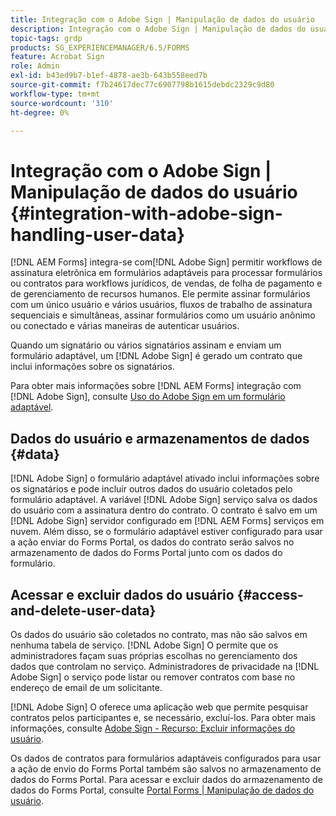 ```yaml
---
title: Integração com o Adobe Sign | Manipulação de dados do usuário
description: Integração com o Adobe Sign | Manipulação de dados do usuário
topic-tags: grdp
products: SG_EXPERIENCEMANAGER/6.5/FORMS
feature: Acrobat Sign
role: Admin
exl-id: b43ed9b7-b1ef-4878-ae3b-643b558eed7b
source-git-commit: f7b24617dec77c6907798b1615debdc2329c9d80
workflow-type: tm+mt
source-wordcount: '310'
ht-degree: 0%

---
```


# Integração com o Adobe Sign | Manipulação de dados do usuário {#integration-with-adobe-sign-handling-user-data}

[!DNL AEM Forms] integra-se com[!DNL  Adobe Sign] permitir workflows de assinatura eletrônica em formulários adaptáveis para processar formulários ou contratos para workflows jurídicos, de vendas, de folha de pagamento e de gerenciamento de recursos humanos. Ele permite assinar formulários com um único usuário e vários usuários, fluxos de trabalho de assinatura sequenciais e simultâneas, assinar formulários como um usuário anônimo ou conectado e várias maneiras de autenticar usuários.

Quando um signatário ou vários signatários assinam e enviam um formulário adaptável, um [!DNL Adobe Sign] é gerado um contrato que inclui informações sobre os signatários.

Para obter mais informações sobre [!DNL AEM Forms] integração com [!DNL Adobe Sign], consulte [Uso do Adobe Sign em um formulário adaptável](/help/forms/using/working-with-adobe-sign.md).

## Dados do usuário e armazenamentos de dados {#data}

[!DNL Adobe Sign] o formulário adaptável ativado inclui informações sobre os signatários e pode incluir outros dados do usuário coletados pelo formulário adaptável. A variável [!DNL Adobe Sign] serviço salva os dados do usuário com a assinatura dentro do contrato. O contrato é salvo em um [!DNL Adobe Sign] servidor configurado em [!DNL AEM Forms] serviços em nuvem. Além disso, se o formulário adaptável estiver configurado para usar a ação enviar do Forms Portal, os dados do contrato serão salvos no armazenamento de dados do Forms Portal junto com os dados do formulário.

## Acessar e excluir dados do usuário {#access-and-delete-user-data}

Os dados do usuário são coletados no contrato, mas não são salvos em nenhuma tabela de serviço. [!DNL Adobe Sign] O permite que os administradores façam suas próprias escolhas no gerenciamento dos dados que controlam no serviço. Administradores de privacidade na [!DNL Adobe Sign] o serviço pode listar ou remover contratos com base no endereço de email de um solicitante.

[!DNL Adobe Sign] O oferece uma aplicação web que permite pesquisar contratos pelos participantes e, se necessário, excluí-los. Para obter mais informações, consulte [Adobe Sign - Recurso: Excluir informações do usuário](https://helpx.adobe.com/sign/help/adobesign_gdpr_user_deletion.html).

Os dados de contratos para formulários adaptáveis configurados para usar a ação de envio do Forms Portal também são salvos no armazenamento de dados do Forms Portal. Para acessar e excluir dados do armazenamento de dados do Forms Portal, consulte [Portal Forms | Manipulação de dados do usuário](/help/forms/using/forms-portal-handling-user-data.md).
